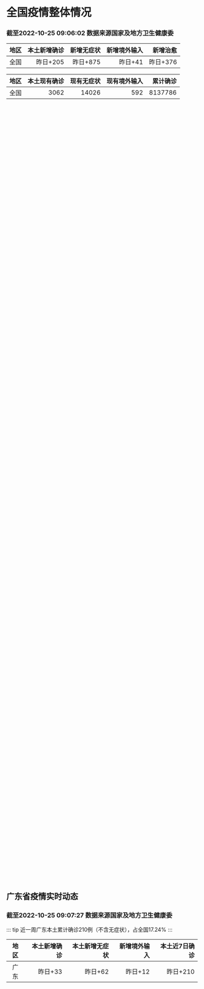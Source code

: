 
# 全国疫情整体情况
### 截至2022-10-25 09:06:02 数据来源国家及地方卫生健康委

|地区|本土新增确诊|新增无症状|新增境外输入|新增治愈|
|:--:|---:|---:|---:|---:|
|全国|昨日+205|昨日+875|昨日+41|昨日+376|

|地区|本土现有确诊|现有无症状|现有境外输入|累计确诊|
|:--:|---:|---:|---:|---:|
|全国|3062|14026|592|8137786|

<ChinaMap :dataList="dataList" :title="title"/>

<div id="chinaDayModify" style="width:100%;height:500px;margin-bottom:10px;"></div>
<div id="chinaAddHistoryData" style="width:100%;height:500px;margin-bottom:10px;"></div>
<div id="chinaNowHistoryData" style="width:100%;height:500px;margin-bottom:10px;"></div>
<div id="chinaTotalHistoryData" style="width:100%;height:500px;margin-bottom:10px;"></div>


## 广东省疫情实时动态
### 截至2022-10-25 09:07:27 数据来源国家及地方卫生健康委

::: tip 近一周广东本土累计确诊210例（不含无症状），占全国17.24%
:::

|地区|本土新增确诊|本土新增无症状|新增境外输入|本土近7日确诊|
|:--:|---:|---:|---:|---:|
|广东|昨日+33|昨日+62|昨日+12|昨日+210|

<div id="guangdongModify" style="width:100%;height:500px;margin-bottom:10px;"></div>
<div id="guangdongTotalHistory" style="width:100%;height:500px;margin-bottom:10px;"></div>
<div id="guangzhouModifyHistory" style="width:100%;height:500px;margin-bottom:10px;"></div>


<script>
import * as echarts from 'echarts'
export default {
  data(){
    return {
      title: '新增本土确诊',
      dataList: [{name: '台湾', value: 0, addList: []},{name: '香港', value: 0, addList: []},{name: '湖北', value: 0, addList: []},{name: '上海', value: 0, addList: []},{name: '吉林', value: 0, addList: []},{name: '广东', value: 33, addList: [{name: '广州', num: 22},{name: '佛山', num: 4},{name: '深圳', num: 3},{name: '梅州', num: 3},{name: '惠州', num: 1},]},{name: '海南', value: 0, addList: []},{name: '四川', value: 4, addList: [{name: '成都', num: 2},{name: '外省返川人员', num: 1},{name: '眉山', num: 1},]},{name: '福建', value: 1, addList: [{name: '三明', num: 1},]},{name: '北京', value: 18, addList: [{name: '朝阳', num: 13},{name: '未公布来源', num: 3},{name: '西城', num: 1},{name: '通州', num: 1},]},{name: '内蒙古', value: 21, addList: [{name: '呼和浩特', num: 8},{name: '赤峰', num: 6},{name: '包头', num: 4},{name: '锡林郭勒', num: 1},{name: '鄂尔多斯', num: 1},]},{name: '陕西', value: 17, addList: [{name: '西安', num: 11},{name: '汉中', num: 6},]},{name: '浙江', value: 3, addList: [{name: '宁波', num: 2},{name: '台州', num: 1},]},{name: '河南', value: 6, addList: [{name: '郑州', num: 6},]},{name: '黑龙江', value: 0, addList: []},{name: '山东', value: 1, addList: [{name: '枣庄', num: 1},]},{name: '云南', value: 2, addList: [{name: '德宏州', num: 2},]},{name: '江苏', value: 1, addList: [{name: '连云港', num: 1},]},{name: '天津', value: 3, addList: [{name: '西青区', num: 2},{name: '静海区', num: 1},]},{name: '广西', value: 0, addList: []},{name: '河北', value: 0, addList: []},{name: '辽宁', value: 0, addList: []},{name: '新疆', value: 9, addList: [{name: '乌鲁木齐', num: 6},{name: '伊犁哈萨克自治州', num: 3},]},{name: '湖南', value: 11, addList: [{name: '怀化', num: 10},{name: '邵阳', num: 1},]},{name: '安徽', value: 2, addList: [{name: '合肥', num: 2},]},{name: '江西', value: 0, addList: []},{name: '西藏', value: 1, addList: [{name: '拉萨', num: 1},]},{name: '甘肃', value: 0, addList: []},{name: '重庆', value: 1, addList: [{name: '永川区', num: 1},]},{name: '山西', value: 70, addList: [{name: '大同', num: 57},{name: '运城', num: 7},{name: '朔州', num: 3},{name: '临汾', num: 2},{name: '太原', num: 1},]},{name: '贵州', value: 1, addList: [{name: '贵阳', num: 1},]},{name: '澳门', value: 0, addList: []},{name: '青海', value: 0, addList: []},{name: '宁夏', value: 0, addList: []},{name: '南海诸岛', value: 0, addList: []}]
    }
  },
  mounted () {
    this.chartChDay = echarts.init(document.getElementById("chinaDayModify"), "dark")
,this.chartChAdd = echarts.init(document.getElementById("chinaAddHistoryData"), "dark")
,this.chartChNow = echarts.init(document.getElementById("chinaNowHistoryData"), "dark")
,this.chartChTotal = echarts.init(document.getElementById("chinaTotalHistoryData"), "dark")
,this.chartGdMod = echarts.init(document.getElementById("guangdongModify"), "dark")
,this.chartGdTotal = echarts.init(document.getElementById("guangdongTotalHistory"), "dark")
,this.chartGzMod = echarts.init(document.getElementById("guangzhouModifyHistory"), "dark")


    const option_gd_mod = {
      title: {
        text: '广东疫情新增趋势（人）'
      },
      tooltip: {
        trigger: 'axis'
      },
      legend: {
        data: ['本土新增确诊', '本土新增无症状', '新增境外输入']
      },
      grid: {
        left: '3%',
        right: '4%',
        bottom: '3%',
        containLabel: true
      },
      toolbox: {
        feature: {
          saveAsImage: {}
        }
      },
      xAxis: {
        type: 'category',
        boundaryGap: false,
        data: ["08.27","08.28","08.29","08.30","08.31","09.01","09.02","09.03","09.04","09.05","09.06","09.07","09.08","09.09","09.10","09.11","09.12","09.13","09.14","09.15","09.16","09.17","09.18","09.19","09.20","09.21","09.22","09.23","09.24","09.25","09.26","09.27","09.28","09.29","09.30","10.01","10.02","10.03","10.04","10.05","10.06","10.07","10.08","10.09","10.10","10.11","10.12","10.13","10.14","10.15","10.16","10.17","10.18","10.19","10.20","10.21","10.22","10.23","10.24",]
      },
      yAxis: {
        type: 'value'
      },
      series: [
        {
          name: '本土新增确诊',
          type: 'line',
          stack: 'Total',
          smooth: true,
          data: [13,10,24,25,40,55,65,79,63,43,42,27,36,26,15,17,7,6,5,5,3,2,1,0,3,1,2,5,6,7,12,4,18,16,22,17,19,27,34,37,41,47,34,31,38,43,36,53,60,35,23,36,50,26,27,19,32,23,33,]
        },
        {
          name: '本土新增无症状',
          type: 'line',
          stack: 'Total',
          smooth: true,
          data: [4,3,12,21,34,41,40,24,26,17,18,12,28,6,10,11,4,3,4,1,1,1,2,1,2,2,4,0,0,5,5,2,5,15,21,10,24,16,24,27,34,27,21,24,25,11,17,21,29,29,38,61,48,58,62,74,59,70,62,]
        },
        {
          name: '新增境外输入',
          type: 'line',
          stack: 'Total',
          smooth: true,
          data: [19,12,11,10,13,16,17,18,16,16,19,6,16,23,19,21,12,11,8,10,15,7,11,15,12,13,14,15,12,19,14,15,21,15,11,29,11,19,18,19,27,10,14,27,27,14,17,15,24,18,18,11,12,14,25,17,9,19,12,]
        }
      ]
    };

    const option_gd_total = {
      title: {
        text: '广东疫情概览（人）'
      },
      tooltip: {
        trigger: 'axis'
      },
      legend: {
        data: ['累计确诊', '累计治愈']
      },
      grid: {
        left: '3%',
        right: '4%',
        bottom: '3%',
        containLabel: true
      },
      toolbox: {
        feature: {
          saveAsImage: {}
        }
      },
      xAxis: {
        type: 'category',
        boundaryGap: false,
        data: ["08.27","08.28","08.29","08.30","08.31","09.01","09.02","09.03","09.04","09.05","09.06","09.07","09.08","09.09","09.10","09.11","09.12","09.13","09.14","09.15","09.16","09.17","09.18","09.19","09.20","09.21","09.22","09.23","09.24","09.25","09.26","09.27","09.28","09.29","09.30","10.01","10.02","10.03","10.04","10.05","10.06","10.07","10.08","10.09","10.10","10.11","10.12","10.13","10.14","10.15","10.16","10.17","10.18","10.19","10.20","10.21","10.22","10.23","10.24",]
      },
      yAxis: {
        type: 'value'
      },
      series: [
        {
          name: '累计确诊',
          type: 'line',
          stack: 'Total',
          smooth: true,
          data: [8879,8898,8933,8968,9021,9092,9174,9271,9350,9413,9474,9507,9559,9608,9642,9680,9699,9716,9729,9744,9762,9771,9783,9798,9813,9827,9843,9863,9881,9905,9931,9950,9991,10022,10055,10101,10131,10177,10229,10285,10353,10410,10458,10516,10581,10638,10691,10759,10843,10896,10947,10994,11056,11106,11138,11174,11215,11257,11302,]
        },
        {
          name: '累计治愈',
          type: 'line',
          stack: 'Total',
          smooth: true,
          data: [8507,8529,8561,8591,8620,8641,8671,8708,8725,8744,8775,8804,8831,8855,8888,8923,8959,9011,9075,9140,9140,9140,9140,9140,9140,9140,9529,9529,9529,9529,9529,9529,9529,9529,9529,9529,9529,9529,9529,9529,9877,9877,9877,9972,10007,10048,10091,10127,10127,10127,10178,10239,10298,10298,10298,10298,10298,10298,10298,]
        }
      ]
    };

    const option_gz_mod = {
      title: {
        text: '广州疫情新增趋势（人）'
      },
      tooltip: {
        trigger: 'axis'
      },
      legend: {
        data: ['本土新增确诊', '本土新增无症状']
      },
      grid: {
        left: '3%',
        right: '4%',
        bottom: '3%',
        containLabel: true
      },
      toolbox: {
        feature: {
          saveAsImage: {}
        }
      },
      xAxis: {
        type: 'category',
        boundaryGap: false,
        data: ["0827","0828","0829","0830","0831","0901","0902","0903","0904","0905","0906","0907","0908","0909","0910","0911","0912","0913","0914","0915","0916","0917","0918","0919","0920","0921","0922","0923","0924","0925","0926","0927","0928","0929","0930","1001","1002","1003","1004","1005","1006","1007","1008","1009","1010","1011","1012","1013","1014","1015","1016","1017","1018","1019","1020","1021","1022","1023","1024",]
      },
      yAxis: {
        type: 'value'
      },
      series: [
        {
          name: '本土新增确诊',
          type: 'line',
          stack: 'Total',
          smooth: true,
          data: [1,1,0,5,5,3,7,4,8,5,6,3,2,0,0,0,0,0,0,0,0,1,0,0,0,0,1,4,5,2,2,0,1,1,2,0,5,10,12,14,21,17,18,5,13,6,10,25,23,20,3,16,22,6,10,12,18,16,22,]
        },
        {
          name: '本土新增无症状',
          type: 'line',
          stack: 'Total',
          smooth: true,
          data: [1,1,0,0,4,2,3,0,1,3,1,1,0,0,0,0,0,0,0,0,1,0,1,0,1,2,4,0,0,0,1,1,0,2,0,0,3,7,5,13,8,12,9,15,1,2,7,3,8,16,27,43,31,44,46,46,39,53,43,]
        }
      ]
    };

    const option_ch_day  = {
      series: [
        {
          type: 'treemap',
          data: [
            {
              name: '本土新增确诊昨日+205',
              value: 205,
            },
            {
              name: '新增无症状昨日+875',
              value: 875,
            },
            {
              name: '新增境外输入昨日+41',
              value: 41,
            },
            {
              name: '新增治愈昨日+376',
              value: 376,
            },
          ]
        }
      ]
    };

    const option_ch_add = {
      title: {
        text: '新增疫情整体走势'
      },
      tooltip: {
        trigger: 'axis'
      },
      legend: {
        data: ['本土确诊', '无症状感染', '新增境外输入']
      },
      grid: {
        left: '3%',
        right: '4%',
        bottom: '3%',
        containLabel: true
      },
      toolbox: {
        feature: {
          saveAsImage: {}
        }
      },
      xAxis: {
        type: 'category',
        boundaryGap: false,
        data: ["08.25","08.26","08.27","08.28","08.29","08.30","08.31","09.01","09.02","09.03","09.04","09.05","09.06","09.07","09.08","09.09","09.10","09.11","09.12","09.13","09.14","09.15","09.16","09.17","09.18","09.19","09.20","09.21","09.22","09.23","09.24","09.25","09.26","09.27","09.28","09.29","09.30","10.01","10.02","10.03","10.04","10.05","10.06","10.07","10.08","10.09","10.10","10.11","10.12","10.13","10.14","10.15","10.16","10.17","10.18","10.19","10.20","10.21","10.22","10.23","10.24",]
      },
      yAxis: {
        type: 'value'
      },
      series: [
        {
          name: '本土确诊',
          type: 'line',
          stack: 'Total',
          smooth: true,
          data: [262,250,259,301,349,349,307,318,440,314,303,264,323,241,259,239,179,164,188,196,126,102,76,106,92,104,123,114,121,129,159,235,173,119,106,97,106,116,189,250,223,183,216,447,441,373,427,374,322,249,291,174,182,208,204,164,158,159,155,173,205,]
        },
        {
          name: '无症状感染',
          type: 'line',
          stack: 'Total',
          smooth: true,
          data: [1239,1106,1035,1255,1368,1326,1596,1567,1379,1359,1249,1235,1247,1093,1033,994,959,785,727,762,823,746,505,930,715,525,485,512,627,624,601,597,636,625,526,625,549,432,466,626,747,1005,1267,1301,1307,1566,1662,1386,1154,1010,900,668,534,587,630,643,638,658,683,751,875,]
        },
        {
          name: '新增境外输入',
          type: 'line',
          stack: 'Total',
          smooth: true,
          data: [50,50,48,51,33,43,61,55,62,70,46,46,57,39,42,51,55,62,54,41,41,59,64,48,55,48,43,51,54,59,58,60,72,75,64,59,66,63,51,57,50,46,72,54,62,61,64,43,50,64,70,70,63,42,43,47,56,56,52,48,41,]
        }
      ]
    };

    const option_ch_now = {
      title: {
        text: '现有疫情整体走势'
      },
      tooltip: {
        trigger: 'axis'
      },
      legend: {
        data: ['本土确诊', '无症状感染', '新增境外输入']
      },
      grid: {
        left: '3%',
        right: '4%',
        bottom: '3%',
        containLabel: true
      },
      toolbox: {
        feature: {
          saveAsImage: {}
        }
      },
      xAxis: {
        type: 'category',
        boundaryGap: false,
        data: ["08.25","08.26","08.27","08.28","08.29","08.30","08.31","09.01","09.02","09.03","09.04","09.05","09.06","09.07","09.08","09.09","09.10","09.11","09.12","09.13","09.14","09.15","09.16","09.17","09.18","09.19","09.20","09.21","09.22","09.23","09.24","09.25","09.26","09.27","09.28","09.29","09.30","10.01","10.02","10.03","10.04","10.05","10.06","10.07","10.08","10.09","10.10","10.11","10.12","10.13","10.14","10.15","10.16","10.17","10.18","10.19","10.20","10.21","10.22","10.23","10.24",]
      },
      yAxis: {
        type: 'value'
      },
      series: [
        {
          name: '本土确诊',
          type: 'line',
          stack: 'Total',
          smooth: true,
          data: [7027,6660,6364,6101,5973,5834,5779,5658,5756,5636,5668,5670,5709,5713,5666,5575,5403,5083,4851,4714,4334,3681,3502,3293,3070,2881,2726,2606,2494,2477,2395,2404,2381,2378,2365,2359,2301,2314,2306,2341,2261,2263,2329,2666,2977,3240,3460,3637,3779,3824,3906,3854,3808,3777,3677,3595,3529,3362,3245,3179,3062,]
        },
        {
          name: '无症状感染',
          type: 'line',
          stack: 'Total',
          smooth: true,
          data: [621,597,568,547,510,501,519,530,551,562,559,557,571,548,560,560,567,568,566,563,550,565,586,572,576,577,571,577,564,563,552,558,585,613,632,610,608,631,623,629,615,620,628,633,641,646,644,623,618,632,657,650,655,636,635,623,624,624,629,605,592,]
        },
        {
          name: '新增境外输入',
          type: 'line',
          stack: 'Total',
          smooth: true,
          data: [21752,21618,21301,21326,21729,22052,22906,23471,23260,23287,23491,23860,24163,24009,23400,22660,22555,21919,21298,20832,20206,18729,18148,17756,17213,16241,14762,14010,13518,11627,11277,10573,10414,10373,10105,9829,9770,9618,8814,8449,8109,8069,8744,9419,10193,11206,11944,12805,13455,13998,14442,14606,14679,14750,14715,14774,14658,14360,14193,14094,14026,]
        }
      ]
    };

    const option_ch_total = {
      title: {
        text: '累计疫情整体走势'
      },
      tooltip: {
        trigger: 'axis'
      },
      legend: {
        data: ['确诊(含港澳台)', '死亡(含港澳台)']
      },
      grid: {
        left: '3%',
        right: '4%',
        bottom: '3%',
        containLabel: true
      },
      toolbox: {
        feature: {
          saveAsImage: {}
        }
      },
      xAxis: {
        type: 'category',
        boundaryGap: false,
        data: ["08.25","08.26","08.27","08.28","08.29","08.30","08.31","09.01","09.02","09.03","09.04","09.05","09.06","09.07","09.08","09.09","09.10","09.11","09.12","09.13","09.14","09.15","09.16","09.17","09.18","09.19","09.20","09.21","09.22","09.23","09.24","09.25","09.26","09.27","09.28","09.29","09.30","10.01","10.02","10.03","10.04","10.05","10.06","10.07","10.08","10.09","10.10","10.11","10.12","10.13","10.14","10.15","10.16","10.17","10.18","10.19","10.20","10.21","10.22","10.23","10.24",]
      },
      yAxis: {
        type: 'value'
      },
      series: [
        {
          name: '确诊(含港澳台)',
          type: 'line',
          stack: 'Total',
          smooth: true,
          data: [5762559,5790726,5817871,5846327,5868458,5901615,5938060,5974028,6009747,6044288,6080405,6106096,6144277,6187141,6223835,6259551,6296680,6330038,6356783,6404975,6455788,6502479,6545234,6585920,6626392,6655661,6701113,6748819,6792066,6833790,6872895,6912675,6942179,6988610,7037863,7083359,7127469,7171159,7215114,7249310,7299603,7355347,7402656,7454504,7499946,7499946,7578751,7621171,7621171,7621171,7778306,7822739,7865269,7895059,7895059,7895059,8026778,8064765,8101522,8137786,8137786,]
        },
        {
          name: '死亡(含港澳台)',
          type: 'line',
          stack: 'Total',
          smooth: true,
          data: [24603,24655,24699,24740,24766,24806,24836,24883,24927,24976,25019,25058,25088,25130,25171,25237,25275,25315,25354,25381,25428,25491,25553,25603,25671,25712,25744,25792,25868,26074,26132,26176,26244,26278,26330,26388,26446,26500,26568,26609,21422,26706,26769,26823,26823,26823,26823,26823,26823,26823,26823,26823,26823,26823,26823,26823,26823,26823,26823,26823,26823,]
        }
      ]
    };

    this.chartGdMod.setOption(option_gd_mod);
    this.chartGdTotal.setOption(option_gd_total);
    this.chartGzMod.setOption(option_gz_mod);
    this.chartChDay.setOption(option_ch_day);
    this.chartChAdd.setOption(option_ch_add);
    this.chartChNow.setOption(option_ch_now);
    this.chartChTotal.setOption(option_ch_total);

    window.onresize = () => {
      this.chartGdMod.resize()
      this.chartGdTotal.resize()
      this.chartGzMod.resize()
      this.chartChDay.resize()
      this.chartChAdd.resize()
      this.chartChNow.resize()
      this.chartChTotal.resize()
    }
  }
}
</script>

## 广东省各地区疫情情况

::: danger 181个中高风险地区
:::

|地区|本土新增确诊|本土新增无症状|本土近7日确诊|中高风险地区|
|:--:|---:|---:|---:|---:|
|江门|0|+1|0|0|
|广州|+22|+43|+106|+117|
|佛山|+4|+6|+28|+1|
|梅州|+3|+8|+3|+7|
|深圳|+3|+1|+51|+37|
|惠州|+1|0|+2|+2|
|揭阳|0|+3|+1|+6|
|中山|0|0|+6|+11|
|清远|0|0|+5|0|
|东莞|0|0|+4|0|
|肇庆|0|0|+4|0|
|汕尾|0|0|0|0|
|阳江|0|0|0|0|
|汕头|0|0|0|0|
|茂名|0|0|0|0|
|珠海|0|0|0|0|
|潮州|0|0|0|0|
|湛江|0|0|0|0|
|河源|0|0|0|0|
|云浮|0|0|0|0|
|韶关|0|0|0|0|


## 广东疫情热点动态

  
### 10-25 11:06
::: tip 仲恺高新区10月25日大规模核酸检测点公布
10月24日，惠州仲恺高新区防控新冠肺炎疫情工作领导小组办公室发布通告称，将于10月25日在全区开展大规模核酸检测。其中，东江科技园开展全员核酸检测，其他园区及镇街设立免费核酸采样检测点，全区各学校开...

信息来源：南方PLUS

[阅读全文](https://h5.baike.qq.com/mobile/landing.html?docid=20221025A02ASV00&isNews=1&adtag=wxjk.yqssc.yqdt)
:::

### 10-25 10:24
::: tip 佛山南海24日发现6例新冠肺炎阳性人员
文/羊城晚报全媒体记者 张闻10月25日，佛山市新型冠状病毒肺炎疫情防控指挥部办公室发布《南海区在主动检测人员中发现新冠肺炎阳性人员》的公告.24日，南海区西樵镇在市外返佛到发热门诊就诊人员中发现1例...

信息来源：羊城派

[阅读全文](https://h5.baike.qq.com/mobile/landing.html?docid=20221025A01WNO00&isNews=1&adtag=wxjk.yqssc.yqdt)
:::

### 10-25 10:24
::: tip 广州海珠再强化社会面疫情防控措施
文/羊城晚报全媒体记者 邹丽珍10月25日凌晨，广州海珠发布通告称，根据疫情防控工作需要，经研究，从2022年10月25日0时至10月27日24时，决定继续加强社会面疫情防控相关措施。现将有关事项通告...

信息来源：羊城派

[阅读全文](https://h5.baike.qq.com/mobile/landing.html?docid=20221025A01WNK00&isNews=1&adtag=wxjk.yqssc.yqdt)
:::

### 10-25 10:00
::: tip 10月24日深圳新增3例确诊病例和1例无症状感染者
10月24日0-24时，深圳新增4例阳性病例。3例诊断为新冠肺炎确诊病例，1例诊断为新冠病毒无症状感染者。其中，在集中隔离观察人员中发现1例，在非闭环管理的重点人员筛查中发现1例，在社区筛查发现2例。...

信息来源：南方都市报

[阅读全文](https://h5.baike.qq.com/mobile/landing.html?docid=20221025A01NH100&isNews=1&adtag=wxjk.yqssc.yqdt)
:::

### 10-25 09:19
::: tip 广东10月24日新增本土确诊病例33例、本土无症状感染者62例
央视网消息：据广东卫健委通报，10月24日0-24时，全省新增本土确诊病例31例（广州22例，深圳3例，佛山4例，梅州1例，惠州1例）；新增本土无症状感染者62例（广州43例，深圳1例，佛山6例，梅州...

信息来源：北京青年报官网

[阅读全文](https://h5.baike.qq.com/mobile/landing.html?docid=20221025A01AIW00&isNews=1&adtag=wxjk.yqssc.yqdt)
:::

### 10-25 09:10
::: tip 广东新增本土确诊病例31例、本土无症状感染者62例
中新网10月25日电 据广东卫健委网站消息，2022年10月24日0-24时，广东全省新增本土确诊病例31例(广州22例，深圳3例，佛山4例，梅州1例，惠州1例)；新增本土无症状感染者62例(广州43...

信息来源：中国新闻网

[阅读全文](https://h5.baike.qq.com/mobile/landing.html?docid=20221025A0184000&isNews=1&adtag=wxjk.yqssc.yqdt)
:::

### 10-25 08:57
::: tip 这些区域防控措施调整！南山最新提醒：到过这3处速申报
根据当前我区疫情防控工作需要，按照国务院应对新型冠状病毒肺炎疫情联防联控机制综合组《新型冠状病毒肺炎疫情防控方案（第九版）》相关规定，经专家组研判，自2022年10月24日起，南山区在招商街道划定高风...

深圳大件事

[阅读全文](https://mp.weixin.qq.com/s?__biz=MzA4NTczOTMzMQ==&mid=2651392324&idx=2&sn=93a2a4390a39a4e905fe402f5a01c517&chksm=842efb68b359727e0eacc54d3c48adbbadd3b16a040de4e3ca39fa555415b5a2ef4fd769711f&mpshare=1&scene=1&srcid=1025cIWOKAv8DS0P9wc0AqNU&sharer_sharetime=1666662761291&sharer_shareid=d35647f873619e01ec6c2f6ddaa3a96d&version=4.0.19.6020&platform=win#rd)
:::

### 10-25 08:50
::: tip 广东昨日新增本土确诊病例31例和无症状感染者62例
【广东昨日新增本土确诊病例31例和无症状感染者62例】财联社10月25日电，24日0-24时，广东省新增本土确诊病例31例（广州22例，深圳3例，佛山4例，梅州1例，惠州1例）；新增本土无症状感染者6...

信息来源：财联社

[阅读全文](https://h5.baike.qq.com/mobile/landing.html?docid=20221025A012E800&isNews=1&adtag=wxjk.yqssc.yqdt)
:::

### 10-25 08:41
::: tip 10月24日深圳新增3例确诊病例和1例无症状感染者
10月24日0-24时，深圳新增4例阳性病例。3例诊断为新冠肺炎确诊病例，1例诊断为新冠病毒无症状感染者。



其中，在集中隔离观察人员中发现1例，在非闭环管理的重点人员筛查中发现1例，在社区筛查发...

深圳卫健委

[阅读全文](https://mp.weixin.qq.com/s?__biz=MzIxNDA0MTExMg==&mid=2652200488&idx=1&sn=fcabb9945598764137503d3113b3acc3&chksm=8c4c695fbb3be049bdbd290ecdd373422f47fff796380587a649add9935fbbe47d69573c3531&mpshare=1&scene=1&srcid=1025WRRML95ibkYB725UNR6V&sharer_sharetime=1666662749475&sharer_shareid=d35647f873619e01ec6c2f6ddaa3a96d&version=4.0.19.6020&platform=win#rd)
:::

### 10-25 07:26
::: tip 广州海珠区：10月25日0时至27日24时，继续加强社会面疫情防控措施
“广州海珠发布”微信公众号消息，广州市海珠区新型冠状病毒肺炎疫情防控指挥部办公室发布通告，根据疫情防控工作需要，经研究，从2022年10月25日0时至10月27日24时，在执行10月23、24日发布的...

信息来源：界面新闻

[阅读全文](https://h5.baike.qq.com/mobile/landing.html?docid=20221025A00O4300&isNews=1&adtag=wxjk.yqssc.yqdt)
:::

